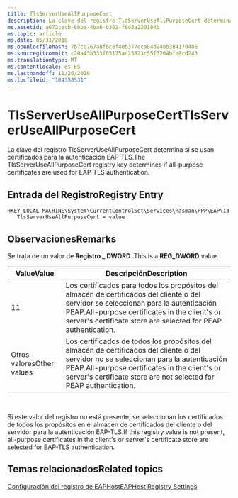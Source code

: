 ```yaml
---
title: TlsServerUseAllPurposeCert
description: La clave del registro TlsServerUseAllPurposeCert determina si se usan certificados para la autenticación EAP-TLS.
ms.assetid: a672cecb-6bba-4ba6-b362-f6d5a220184b
ms.topic: article
ms.date: 05/31/2018
ms.openlocfilehash: 7b7cb767a8f6c8f40b377cca84d948b384170486
ms.sourcegitcommit: c20a43b333f03175ac23823c55f3204bfe8cd243
ms.translationtype: MT
ms.contentlocale: es-ES
ms.lasthandoff: 11/26/2019
ms.locfileid: "104358531"
---
```

# <a name="tlsserveruseallpurposecert"></a><span data-ttu-id="f81e9-103">TlsServerUseAllPurposeCert</span><span class="sxs-lookup"><span data-stu-id="f81e9-103">TlsServerUseAllPurposeCert</span></span>

<span data-ttu-id="f81e9-104">La clave del registro TlsServerUseAllPurposeCert determina si se usan certificados para la autenticación EAP-TLS.</span><span class="sxs-lookup"><span data-stu-id="f81e9-104">The TlsServerUseAllPurposeCert registry key determines if all-purpose certificates are used for EAP-TLS authentication.</span></span>

## <a name="registry-entry"></a><span data-ttu-id="f81e9-105">Entrada del Registro</span><span class="sxs-lookup"><span data-stu-id="f81e9-105">Registry Entry</span></span>

```
HKEY_LOCAL_MACHINE\System\CurrentControlSet\Services\Rasman\PPP\EAP\13
   TlsServerUseAllPurposeCert = value
```

## <a name="remarks"></a><span data-ttu-id="f81e9-106">Observaciones</span><span class="sxs-lookup"><span data-stu-id="f81e9-106">Remarks</span></span>

<span data-ttu-id="f81e9-107">Se trata de un valor de **Registro \_ DWORD** .</span><span class="sxs-lookup"><span data-stu-id="f81e9-107">This is a **REG\_DWORD** value.</span></span>



| <span data-ttu-id="f81e9-108">Value</span><span class="sxs-lookup"><span data-stu-id="f81e9-108">Value</span></span>        | <span data-ttu-id="f81e9-109">Descripción</span><span class="sxs-lookup"><span data-stu-id="f81e9-109">Description</span></span>                                                                                                      |
|--------------|------------------------------------------------------------------------------------------------------------------|
| <span data-ttu-id="f81e9-110">1</span><span class="sxs-lookup"><span data-stu-id="f81e9-110">1</span></span>            | <span data-ttu-id="f81e9-111">Los certificados para todos los propósitos del almacén de certificados del cliente o del servidor se seleccionan para la autenticación PEAP.</span><span class="sxs-lookup"><span data-stu-id="f81e9-111">All-purpose certificates in the client's or server's certificate store are selected for PEAP authentication.</span></span>     |
| <span data-ttu-id="f81e9-112">Otros valores</span><span class="sxs-lookup"><span data-stu-id="f81e9-112">Other values</span></span> | <span data-ttu-id="f81e9-113">Los certificados de todos los propósitos del almacén de certificados del cliente o del servidor no se seleccionan para la autenticación PEAP.</span><span class="sxs-lookup"><span data-stu-id="f81e9-113">All-purpose certificates in the client's or server's certificate store are not selected for PEAP authentication.</span></span> |



 

<span data-ttu-id="f81e9-114">Si este valor del registro no está presente, se seleccionan los certificados de todos los propósitos en el almacén de certificados del cliente o del servidor para la autenticación EAP-TLS.</span><span class="sxs-lookup"><span data-stu-id="f81e9-114">If this registry value is not present, all-purpose certificates in the client's or server's certificate store are selected for EAP-TLS authentication.</span></span>

## <a name="related-topics"></a><span data-ttu-id="f81e9-115">Temas relacionados</span><span class="sxs-lookup"><span data-stu-id="f81e9-115">Related topics</span></span>

<dl> <dt>

[<span data-ttu-id="f81e9-116">Configuración del registro de EAPHost</span><span class="sxs-lookup"><span data-stu-id="f81e9-116">EAPHost Registry Settings</span></span>](eaphost-registry-settings.md)
</dt> </dl>

 

 




